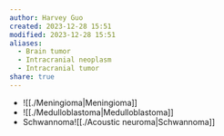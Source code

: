 ```yaml
---
author: Harvey Guo
created: 2023-12-28 15:51
modified: 2023-12-28 15:51
aliases:
  - Brain tumor
  - Intracranial neoplasm
  - Intracranial tumor
share: true
---
```


- ![[./Meningioma|Meningioma]]
- ![[./Medulloblastoma|Medulloblastoma]]
- Schwannoma![[./Acoustic neuroma|Schwannoma]]


